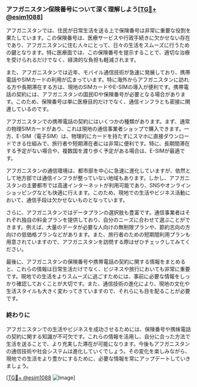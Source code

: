 ### アフガニスタン保険番号について深く理解しよう[[TG💪+ @esim1088](https://t.me/s/esim1088)]

アフガニスタンでは、住民が日常生活を送る上で保険番号は非常に重要な役割を果たしています。この保険番号は、医療サービスや行政手続きに欠かせない存在であり、アフガニスタンに住む人々にとって、日々の生活をスムーズに行うための鍵となります。特に医療面では、この保険番号を提示することで、適切な治療を受けられるだけでなく、経済的な負担も軽減されます。

また、アフガニスタンでは近年、モバイル通信技術が急速に発展しており、携帯電話やSIMカードの利用が広まっています。特に海外からアフガニスタンに訪れる方や長期滞在する方は、現地のSIMカードやE-SIMの導入が便利です。携帯電話の契約には、アフガニスタンの国民IDや保険番号が必要となる場合があります。このため、保険番号は単に医療目的だけでなく、通信インフラとも密接に関連しているのです。

アフガニスタンでの携帯電話の契約にはいくつかの種類があります。まず、通常の物理SIMカードがあり、これは現地の通信事業者ショップで購入できます。一方、E-SIM（電子SIM）は、物理的にカードを持たずにスマホに直接ダウンロードできる仕組みで、旅行者や短期滞在者には非常に便利です。特に、長期間滞在する予定がない場合や、複数国を渡り歩く予定がある場合は、E-SIMが最適です。

アフガニスタンの通信環境は、都市部を中心に急速に進化していますが、依然として地方部では通信インフラが整っていない地域もあります。しかし、アフガニスタンの主要都市では高速インターネットが利用可能であり、SNSやオンラインショッピングなども快適に行えます。このため、現地での生活やビジネス活動において、通信手段は欠かせないものとなっています。

さらに、アフガニスタンではデータプランの選択肢も豊富です。通信事業者はそれぞれ独自の料金プランを提供しており、自分のニーズに合わせて選ぶことができます。例えば、大量のデータが必要な人向けの無制限プランや、節約志向の方向けの低価格プランなどがあります。また、旅行者のための短期間利用プランも用意されていますので、アフガニスタンを訪問する際はぜひチェックしてみてください。

最後に、アフガニスタンの保険番号や携帯電話の契約に関する情報をまとめると、これらの情報は日常生活だけでなく、ビジネスや旅行においても非常に重要です。現地での生活をよりスムーズに過ごすためには、事前に必要な情報をしっかり確認しておくことが大切です。また、通信技術の進化により、現地の文化や生活スタイルも大きく変わってきていますので、それらにも目を配ることが必要です。

### 終わりに

アフガニスタンでの生活やビジネスを成功させるためには、保険番号や携帓電話の契約に関する知識が不可欠です。これらの情報を活用し、自分に合った方法で生活を送ることで、より充実した滞在が可能になります。今後もアフガニスタンの通信技術や社会システムは進化していくでしょう。その変化を楽しみながら、現地での生活をより豊かにするために、必要な情報を常にアップデートしていきましょう。

[[TG💪+ @esim1088](https://t.me/s/esim1088) ![Image](https://i.postimg.cc/Y0z9fWf4/image.png)]